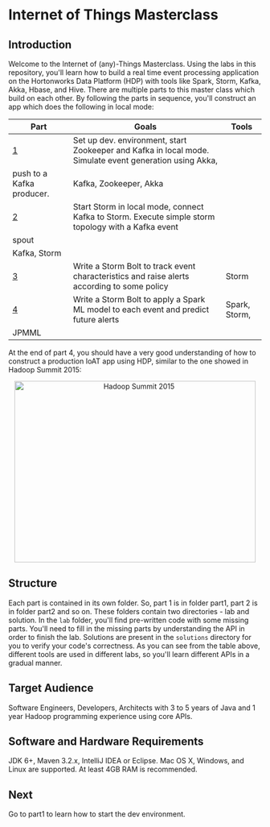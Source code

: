# Internet of Things Masterclass

## Introduction 

Welcome to the Internet of (any)-Things Masterclass. Using the labs in this repository, you'll learn how to build a 
real time event 
processing application on the Hortonworks Data Platform (HDP) with tools like Spark, Storm, Kafka, Akka, Hbase, and 
Hive. 
There are multiple parts to this master class which build on each other.
By following the parts in sequence, you'll construct an app which does the following in local mode:

|Part  |Goals|Tools|
| ---- | --- | --- |
| [1](part1/) | Set up dev. environment, start Zookeeper and Kafka in local mode. Simulate event generation using Akka, 
push to a Kafka producer. | Kafka, Zookeeper, Akka | 
| [2](part2) | Start Storm in local mode, connect Kafka to Storm. Execute simple storm topology with a Kafka event 
spout | 
Kafka, Storm | 
| [3](part3) | Write a Storm Bolt to track event characteristics and raise alerts according to some policy | Storm |
| [4](part4) | Write a Storm Bolt to apply a Spark ML model to each event and predict future alerts | Spark, Storm, 
JPMML |

At the end of part 4, you should have a very good understanding of how to construct a production IoAT app using HDP, 
similar to the one showed in Hadoop Summit 2015:
 
<div style="text-align:center">
  <a href="http://www.youtube.com/watch?feature=player_embedded&v=FHMMcMYhmNI&t=1h30m2s" target="_blank">
    <img src="http://img.youtube.com/vi/FHMMcMYhmNI/0.jpg" alt="Hadoop Summit 2015" width="480" height="360" />
  </a>
</div>

## Structure 

Each part is contained in its own folder. So, part 1 is in folder part1, part 2 is in folder part2 and so on. These 
folders contain two directories - lab and solution. In the `lab` folder, you'll find pre-written code with some 
missing parts. You'll need to fill in the missing parts by understanding the API in order to finish the lab. 
Solutions are present in the `solutions` directory for you to verify your code's correctness. 
As you can see from the table above, different tools are used in different labs, so you'll learn different APIs in a 
gradual manner. 

## Target Audience

Software Engineers, Developers, Architects with 3 to 5 years of Java and 1 year Hadoop programming experience using 
core APIs. 

## Software and Hardware Requirements

JDK 6+, Maven 3.2.x, IntelliJ IDEA or Eclipse. Mac OS X, Windows, and Linux are supported. At least 4GB RAM is 
recommended.  

## Next

Go to part1 to learn how to start the dev environment.


